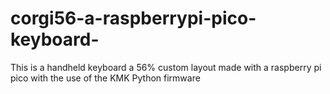 # corgi56-a-raspberrypi-pico-keyboard-
This is a handheld keyboard a 56% custom layout made with a raspberry pi pico with the use of the KMK Python firmware
